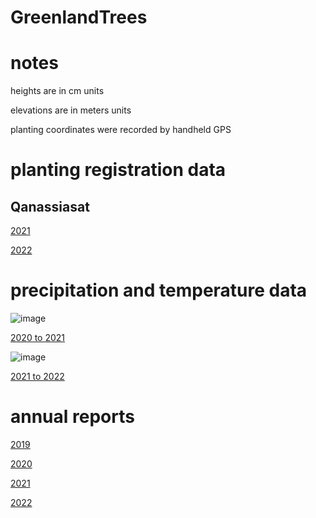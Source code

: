 # GreenlandTrees

# notes

heights are in cm units

elevations are in meters units

planting coordinates were recorded by handheld GPS

# planting registration data

## Qanassiasat

[2021](./geodata/2021_Qanassiasat_GreenlandTrees.csv)

[2022](./geodata/2022_Qanassiasat_GreenlandTrees.csv)

# precipitation and temperature data

![image](https://github.com/jasonebox/GreenlandTrees/assets/32133350/d432085f-a20a-4b00-88ad-982873e0e12a)

[2020 to 2021](./precipitation_temperature_gauge/QANASIASSAT_UTC_2020-2021.csv)

![image](https://github.com/jasonebox/GreenlandTrees/assets/32133350/c338c4a8-088d-4cd6-bce8-a3508a21ab80)

[2021 to 2022](./precipitation_temperature_gauge/QANASIASSAT_UTC_2021-2022.csv)

# annual reports

[2019](./annual_reports/field_report_Greenland_Trees_2019.pdf)

[2020](./annual_reports/field_report_Greenland_Trees_2020.pdf)

[2021](./annual_reports/field_report_Greenland_Trees_2021.pdf)

[2022](./annual_reports/field_report_Greenland_Trees_2022.pdf)
